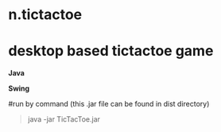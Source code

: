 # n.tictactoe
# <b>desktop</b> based tictactoe game

<b>Java</b>

<b>Swing</b>

#run by command (this .jar file can be found in dist directory)
> java -jar TicTacToe.jar
